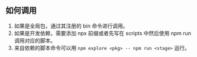 ## 如何调用
1. 如果是全局包，通过其注册的 bin 命令进行调用。
2. 如果是开发依赖，需要添加 npx 前缀或者先写在 scripts 中然后使用 npm run 调用对应的脚本。
3. 来自依赖的脚本命令可以用 `npm explore <pkg> -- npm run <stage>` 运行。